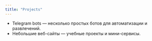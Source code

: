 ```yaml
---
title: "Projects"
---
```


- Telegram bots — несколько простых ботов для автоматизации и развлечений.
- Небольшие веб-сайты — учебные проекты и мини-сервисы.

